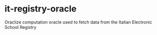 # it-registry-oracle
Oraclize computation oracle used to fetch data from the Italian Electronic School Registry 
